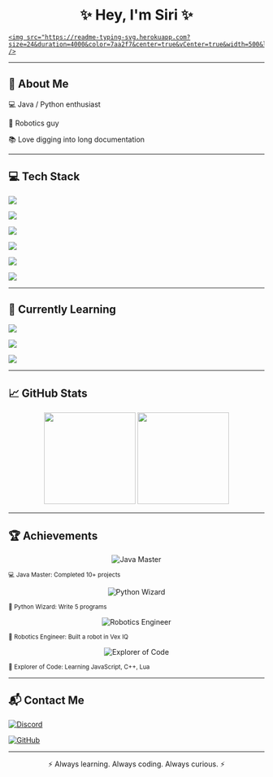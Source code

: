 <!-- Profile README -->



<h1 align="center">✨ Hey, I'm Siri ✨</h1>



<p align="center">

  <a href="https://git.io/typing-svg">

    <img src="https://readme-typing-svg.herokuapp.com?size=24&duration=4000&color=7aa2f7&center=true&vCenter=true&width=500&lines=Student+Developer;Java+%26+Python+Enthusiast;Robotics+%7C+Programmer+%7C+Strategist;Lover+of+Clean+Code+%26+Docs" />

  </a>

</p>



---



## 🚀 About Me  

💻 Java / Python enthusiast  

🤖 Robotics guy  

📚 Love digging into long documentation  



---



## 💻 Tech Stack  

<p align="center">

  <a href="https://www.java.com"><img src="https://skillicons.dev/icons?i=java&theme=dark" /></a>

  <a href="https://www.python.org"><img src="https://skillicons.dev/icons?i=python&theme=dark" /></a>

  <a href="https://git-scm.com"><img src="https://skillicons.dev/icons?i=git&theme=dark" /></a>

  <a href="https://github.com"><img src="https://skillicons.dev/icons?i=github&theme=dark" /></a>

  <a href="https://code.visualstudio.com/"><img src="https://skillicons.dev/icons?i=vscode&theme=dark" /></a>

  <a href="https://www.jetbrains.com/idea/"><img src="https://skillicons.dev/icons?i=idea&theme=dark" /></a>

</p>



---



## 🌱 Currently Learning  

<p align="center">

  <a href="https://developer.mozilla.org/en-US/docs/Web/JavaScript"><img src="https://skillicons.dev/icons?i=javascript&theme=dark" /></a>

  <a href="https://cplusplus.com/"><img src="https://skillicons.dev/icons?i=cpp&theme=dark" /></a>

  <a href="https://create.roblox.com/"><img src="https://skillicons.dev/icons?i=lua&theme=dark" /></a>

</p>



---



## 📈 GitHub Stats  



<p align="center">

  <img src="https://github-readme-stats.vercel.app/api?username=siriwastaken&show_icons=true&theme=tokyonight&hide_border=true&bg_color=1a1b26&title_color=7aa2f7&icon_color=ff9e64" height="180" />

  <img src="https://github-readme-stats.vercel.app/api/top-langs/?username=siriwastaken&layout=compact&theme=tokyonight&hide_border=true&bg_color=1a1b26&title_color=7aa2f7" height="180" />

</p>



---



## 🏆 Achievements



<p align="center">

  <img src="https://img.shields.io/badge/Java_Master-Completed_10+_Projects-7aa2f7?style=for-the-badge&logo=java&logoColor=white" alt="Java Master" />

  <br>

  <sub>💻 Java Master: Completed 10+ projects</sub>

</p>



<p align="center">

  <img src="https://img.shields.io/badge/Python_Wizard-Write_5_Programs-ff9e64?style=for-the-badge&logo=python&logoColor=white" alt="Python Wizard" />

  <br>

  <sub>🐍 Python Wizard: Write 5 programs</sub>

</p>



<p align="center">

  <img src="https://img.shields.io/badge/Robotics_Engineer-Built_a_Robot-7aa2f7?style=for-the-badge&logo=robotframework&logoColor=white" alt="Robotics Engineer" />

  <br>

  <sub>🤖 Robotics Engineer: Built a robot in Vex IQ</sub>

</p>



<p align="center">

  <img src="https://img.shields.io/badge/Explorer_Of_Code-Learned_JS%2C_C%2B%2B%2C_Lua-ff9e64?style=for-the-badge&logo=github&logoColor=white" alt="Explorer of Code" />

  <br>

  <sub>🌱 Explorer of Code: Learning JavaScript, C++, Lua</sub>

</p>




---





## 📬 Contact Me





<p align="center">


  <a href="https://discord.com/users/siridev"><img src="https://img.shields.io/badge/Discord-Join_Me-7289DA?style=for-the-badge&logo=discord&logoColor=white" alt="Discord" /></a>


  <a href="https://github.com/siriwastaken"><img src="https://img.shields.io/badge/GitHub-Follow_Me-181717?style=for-the-badge&logo=github&logoColor=white" alt="GitHub" /></a>


</p>





---




<p align="center">⚡ Always learning. Always coding. Always curious. ⚡</p>
